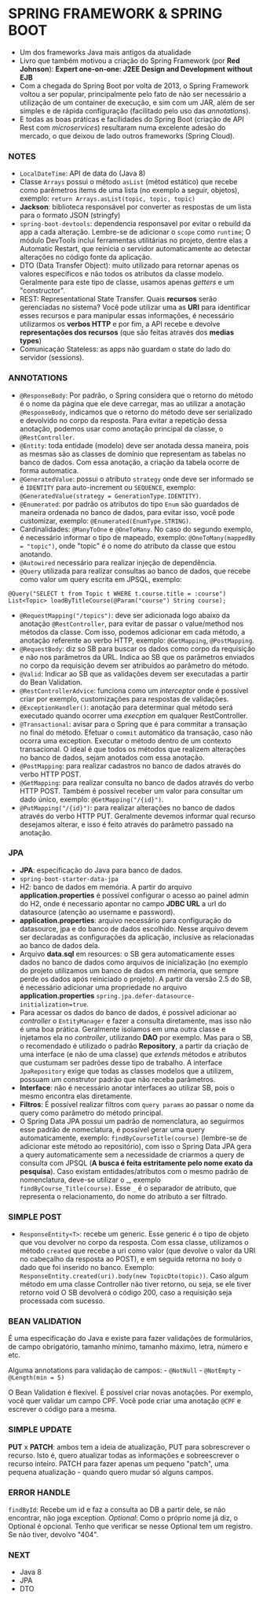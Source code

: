 # SPRING FRAMEWORK & SPRING BOOT

- Um dos frameworks Java mais antigos da atualidade
- Livro que também motivou a criação do Spring Framework (por **Red Johnson**): **Expert one-on-one: J2EE Design and Development without EJB**
- Com a chegada do Spring Boot por volta de 2013, o Spring Framework voltou a ser popular, principalmente pelo fato de não ser necessário a utilização de um container de execução, e sim com um JAR, além de ser simples e de rápida configuração (facilitado pelo uso das *annotations*).
- E todas as boas práticas e facilidades do Spring Boot (criação de API Rest com *microservices*) resultaram numa excelente adesão do mercado, o que deixou de lado outros frameworks (Spring Cloud).


### NOTES

- `LocalDateTime`: API de data do (Java 8)
- Classe `Arrays` possui o método `asList` (métod estático) que recebe como parêmetros items de uma lista (no exemplo a seguir, objetos), exemplo: `return Arrays.asList(topic, topic, topic)`
- **Jackson**: biblioteca responsável por converter as respostas de um lista para o formato JSON (stringfy)
- `spring-boot-devtools`: dependencia responsavel por evitar o rebuild da app a cada alteração. Lembre-se de adicionar o `scope` como `runtime`; O módulo DevTools inclui ferramentas utilitárias no projeto, dentre elas a Automatic Restart, que reinicia o servidor automaticamente ao detectar alterações no código fonte da aplicação.
- DTO (Data Transfer Object): muito utilizado para retornar apenas os valores específicos e não todos os atributos da classe modelo. Geralmente para este tipo de classe, usamos apenas *getters* e um "constructor".
- REST: Representational State Transfer. Quais **recursos** serão gerenciadas no sistema? Você pode utilizar uma as **URI** para identificar esses recursos e para manipular essas informações, é necessário utilizarmos os **verbos HTTP** e por fim, a API recebe e devolve **representações dos recursos** (que são feitas através dos **medias types**)
- Comunicação Stateless: as apps não guardam o state do lado do servidor (sessions).


### ANNOTATIONS

- `@ResponseBody`: Por padrão, o Spring considera que o retorno do método é o nome da página que ele deve carregar, mas ao utilizar a anotação `@ResponseBody`, indicamos que o retorno do método deve ser serializado e devolvido no corpo da resposta. Para evitar a repetição dessa anotação, podemos usar como anotação principal da classe, o `@RestController`.
- `@Entity`: toda entidade (modelo) deve ser anotada dessa maneira, pois as mesmas são as classes de domínio que representam as tabelas no banco de dados. Com essa anotação, a criação da tabela ocorre de forma automatica.
- `@GeneratedValue`: possui o atributo `strategy` onde deve ser informado se é `IDENTITY` para auto-increment ou `SEQUENCE`, exemplo: `@GeneratedValue(strategy = GenerationType.IDENTITY)`.
- `@Enumerated`: por padrão os atributos do tipo `Enum` são guardados de maneira ordenada no banco de dados, para evitar isso, você pode customizar, exemplo: `@Enumerated(EnumType.STRING)`.
- Cardinalidades: `@ManyToOne` e `@OneToMany`. No caso do segundo exemplo, é necessário informar o tipo de mapeado, exemplo: `@OneToMany(mappedBy = "topic")`, onde "topic" é o nome do atributo da classe que estou anotando.
- `@Autowired` necessário para realizar injeção de dependência.
- `@Query` utilizada para realizar consultas ao banco de dados, que recebe como valor um query escrita em JPSQL, exemplo: 
```
@Query("SELECT t from Topic t WHERE t.course.title = :course")
List<Topic> loadByTitleCourse(@Param("course") String course);
```
- `@RequestMapping("/topics")`: deve ser adicionada logo abaixo da anotação `@RestController`, para evitar de passar o value/method nos métodos da classe. Com isso, podemos adicionar em cada método, a anotação referente ao verbo HTTP, exemplo: `@GetMapping`, `@PostMapping`.
- `@RequestBody`: diz so SB para buscar os dados como corpo da requisição e não nos parâmetros da URL. Indica ao SB que os parâmetros enviados no corpo da requisição devem ser atribuídos ao parâmetro do método.
- `@Valid`: Indicar ao SB que as validações devem ser executadas a partir do Bean Validation.
- `@RestControllerAdvice`: funciona como um *interceptor* onde é possível criar por exemplo, customizações para respostas de validações.
- `@ExceptionHandler()`: anotação para determinar qual método será executado quando ocorrer uma  *execption* em qualquer RestController.
- `@Transactional`: avisar para o Spring que é para commitar a transação no final do método. Efetuar o `commit` automático da transação, caso não ocorra uma exception. Executar o método dentro de um contexto transacional. O ideal é que todos os métodos que realizem alterações no banco de dados, sejam anotados com essa anotação.
- `@PostMapping`: para realizar cadastros no banco de dados através do verbo HTTP POST.
- `@GetMapping`: para realizar consulta no banco de dados através do verbo HTTP POST. Também é possível receber um valor para consultar um dado único, exemplo: `@GetMapping("/{id}")`.
- `@PutMapping("/{id}")`: para realizar alterações no banco de dados através do verbo HTTP PUT. Geralmente devemos informar qual recurso desejamos alterar, e isso é feito através do parâmetro passado na anotação.


### JPA

- **JPA**: especificação do Java para banco de dados.
- `spring-boot-starter-data-jpa`
- H2: banco de dados em memória. A partir do arquivo **application.properties** é possível configurar o acesso ao painel admin do H2, onde é necessario apontar no campo **JDBC URL** a url do datasource (atenção ao username e password).
- **application.properties**: arquivo necessário para configuração do datasource, jpa e do banco de dados escolhido. Nesse arquivo devem ser declaradas as configurações da aplicação, inclusive as relacionadas ao banco de dados dela.
- Arquivo **data.sql** em resources: o SB gera automaticamente esses dados no banco de dados como arquivos de inicialização (no exemplo do projeto utilizamos um banco de dados em mémoria, que sempre perde os dados após reiniciado o projeto). A partir da versão 2.5 do SB, é necessário adicionar uma propriedade no arquivo **application.properties** `spring.jpa.defer-datasource-initialization=true`.
- Para acessar os dados do banco de dados, é possível adicionar ao *controller* o `EntityManager` e fazer a consulta diretamente, mas isso não é uma boa prática. Geralmente isolamos em uma outra classe e injetamos ela no *controller*, utilizando **DAO** por exemplo. Mas para o SB, o recomendado é utilizado o padrão **Repository**, a partir da criação de uma interface (e não de uma classe) que *extends* métodos e atributos que custumam ser padrões desse tipo de trabalho. A interface `JpaRepository` exige que todas as classes modelos que a utilizem, possuam um construtor padrão que não receba parâmetros.
- **Interface**: não é necessário anotar interfaces ao utilizar SB, pois o mesmo encontra elas diretamente.
- **Filtros**: É possível realizar filtros com `query params` ao passar o nome da query como parâmetro do método principal.
- O Spring Data JPA possui um padrão de nomenclatura, ao seguirmos esse padrão de nomeclatura, é possível gerar uma query automaticamente, exemplo: `findByCourseTitle(course)` (lembre-se de adicionar este método ao repositório), com isso o Spring Data JPA gera a query automaticamente sem a necessidade de criarmos a query de consulta com JPSQL (**A busca é feita estritamente pelo nome exato da pesquisa**). Caso existam entidades/atributos com o mesmo padrão de nomenclatura, deve-se utilizar o _, exemplo `findByCourse_Title(course)`. Esse `_` é o separador de atributo, que representa o relacionamento, do nome do atributo a ser filtrado.

### SIMPLE POST

- `ResponseEntity<T>`: recebe um generic. Esse generic é o tipo de objeto que vou devolver no corpo da resposta. Com essa classe, utilizamos o método `created` que recebe a uri como valor (que devolve o valor da URI no cabeçalho da resposta ao POST), e em seguida retorna no `body` o dado que foi inserido no banco. Exemplo: `ResponseEntity.created(uri).body(new TopicDto(topic))`. Caso algum método em uma classe Controller não tiver retorno, ou seja, se ele tiver retorno void O SB devolverá o código 200, caso a requisição seja processada com sucesso.

### BEAN VALIDATION

É uma especificação do Java e existe para fazer validações de formulários, de campo obrigatório, tamanho mínimo, tamanho máximo, letra, número e etc.

Alguma annotations para validação de campos:
    - `@NotNull`
    - `@NotEmpty`
    - `@Length(min = 5)`

O Bean Validation é flexível. É possível criar novas anotações. Por exemplo, você quer validar um campo CPF. Você pode criar uma anotação `@CPF` e escrever o código para a mesma.

### SIMPLE UPDATE

**PUT** x **PATCH**: ambos tem a ideia de atualização, PUT para sobrescrever o recurso. Isto é, quero atualizar todas as informações e sobreescrever o recurso inteiro. PATCH para fazer apenas um pequeno "patch", uma pequena atualização - quando quero mudar só alguns campos.

### ERROR HANDLE

`findById`: Recebe um id e faz a consulta ao DB a partir dele, se não encontrar, não joga exception.
_Optional_: Como o próprio nome já diz, o Optional é opcional. Tenho que verificar se nesse Optional tem um registro. Se não tiver, devolvo "404". 

### NEXT

- Java 8
- JPA
- DTO